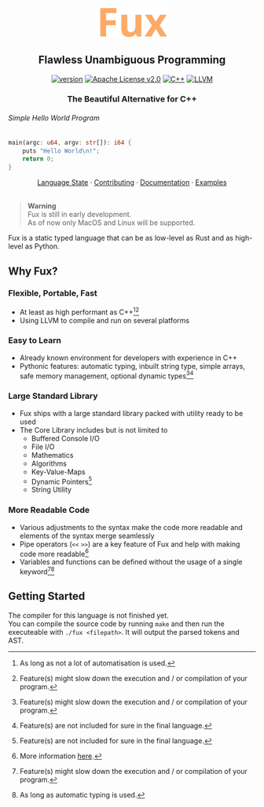 <!--    colors 

"orange":   #fcaa68 (sandy brown)
"red":      #ec243c (imperial red)
"grey":     #595959 (davys grey)
"white":    #e0f2e9 (honeydew)
"purple":   #a390e4 (lavender floral)

-->

<div align="center">
<img width="150" src="./assets/fux-material-icon-435.svg" />

## Flawless Unambiguous Programming

<!-- ![total lines](https://aschey.tech/tokei/github/fuechs/fux?labelColor=151515&color=fcaa68&style=for-the-badge)x -->
[![version](https://img.shields.io/badge/pre--alpha-fcaa68?colorA=151515&style=for-the-badge)](./docs/state.md)
[![Apache License v2.0](https://img.shields.io/badge/Apache_License_v2.0-fcaa68?colorA=151515&style=for-the-badge)](./LICENSE)
[![C++][cpp-badge]](./docs/state.md)
[![LLVM][llvm-badge]](./docs/state.md)

### The Beautiful Alternative for C++

</div>
 
###### Simple Hello World Program

```rust
main(argc: u64, argv: str[]): i64 {
    puts "Hello World\n!";
    return 0;
}
```

<div align="center">
<a href="./docs/state.md">Language State</a> ·
<a href="./docs/CONTRIBUTING.md">Contributing</a> ·
<a href="./docs/README.md">Documentation</a> ·
<a href="./docs/examples.md">Examples</a>
</div>
<br>

> __Warning__ \
> Fux is still in early development. \
> As of now only MacOS and Linux will be supported.

Fux is a static typed language that can be as low-level as Rust and as high-level as Python.

## Why Fux?

### Flexible, Portable, Fast

- At least as high performant as C++[^1][^2]
- Using LLVM to compile and run on several platforms

### Easy to Learn

- Already known environment for developers with experience in C++
- Pythonic features: automatic typing, inbuilt string type, simple arrays, safe memory management, optional dynamic types[^2][^3]

### Large Standard Library

- Fux ships with a large standard library packed with utility ready to be used
- The Core Library includes but is not limited to
    - Buffered Console I/O
    - File I/O
    - Mathematics
    - Algorithms
    - Key-Value-Maps
    - Dynamic Pointers[^3]
    - String Utility

### More Readable Code

- Various adjustments to the syntax make the code more readable and elements of the syntax merge seamlessly
- Pipe operators (`<<` `>>`) are a key feature of Fux and help with making code more readable[^4]
- Variables and functions can be defined without the usage of a single keyword[^2][^5]

[^1]: As long as not a lot of automatisation is used.

[^2]: Feature(s) might slow down the execution and / or compilation of your program.

[^3]: Feature(s) are not included for sure in the final language.

[^4]: More information [here](./docs/README.md).

[^5]: As long as automatic typing is used.

## Getting Started

The compiler for this language is not finished yet. \
You can compile the source code by running `make` and then run the executeable with `./fux <filepath>`. It will output the parsed tokens and AST.

[llvm-badge]: https://img.shields.io/badge/LLVM-4c1717?logo=llvm&logoColor=white&style=for-the-badge
[cpp-badge]: https://img.shields.io/badge/C++-1a3b63?logo=cplusplus&logoColor=white&style=for-the-badge